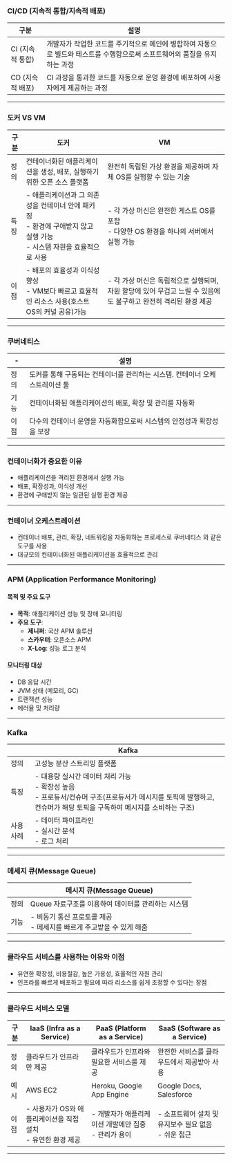 ### CI/CD (지속적 통합/지속적 배포)

| 구분             | 설명                                                                                                                      |
| ---------------- | ------------------------------------------------------------------------------------------------------------------------- |
| CI (지속적 통합) | 개발자가 작업한 코드를 주기적으로 메인에 병합하여 자동으로 빌드와 테스트를 수행함으로써 소프트웨어의 품질을 유지하는 과정 |
| CD (지속적 배포) | CI 과정을 통과한 코드를 자동으로 운영 환경에 배포하여 사용자에게 제공하는 과정                                            |

---

### 도커 VS VM

| 구분 | 도커                                                                                                                     | VM                                                                                                              |
| ---- | ------------------------------------------------------------------------------------------------------------------------ | --------------------------------------------------------------------------------------------------------------- |
| 정의 | 컨테이너화된 애플리케이션을 생성, 배포, 실행하기 위한 오픈 소스 플랫폼                                                   | 완전히 독립된 가상 환경을 제공하며 자체 OS를 실행할 수 있는 기술                                                |
| 특징 | - 애플리케이션과 그 의존성을 컨테이너 안에 패키징<br>- 환경에 구애받지 않고 실행 가능<br>- 시스템 자원을 효율적으로 사용 | - 각 가상 머신은 완전한 게스트 OS를 포함<br>- 다양한 OS 환경을 하나의 서버에서 실행 가능                        |
| 이점 | - 배포의 효율성과 이식성 향상<br>- VM보다 빠르고 효율적인 리소스 사용(호스트 OS의 커널 공유)가능                         | - 각 가상 머신은 독립적으로 실행되며, 자원 할당에 있어 무겁고 느릴 수 있음에도 불구하고 완전히 격리된 환경 제공 |

---

### 쿠버네티스

| -    | 설명                                                                        |
| ---- | --------------------------------------------------------------------------- |
| 정의 | 도커를 통해 구동되는 컨테이너를 관리하는 시스템. 컨테이너 오케스트레이션 툴 |
| 기능 | 컨테이너화된 애플리케이션의 배포, 확장 및 관리를 자동화                     |
| 이점 | 다수의 컨테이너 운영을 자동화함으로써 시스템의 안정성과 확장성을 보장       |

---

### 컨테이너화가 중요한 이유

- 애플리케이션을 격리된 환경에서 실행 가능
- 배포, 확장성과, 이식성 개선
- 환경에 구애받지 않는 일관된 실행 환경 제공

---

### 컨테이너 오케스트레이션

- 컨테이너 배포, 관리, 확장, 네트워킹을 자동화하는 프로세스로 쿠버네티스 와 같은 도구를 사용
- 대규모의 컨테이너화된 애플리케이션을 효율적으로 관리

---

### APM (Application Performance Monitoring)

#### 목적 및 주요 도구
- **목적**: 애플리케이션 성능 및 장애 모니터링
- **주요 도구**:
  - **제니퍼**: 국산 APM 솔루션
  - **스카우터**: 오픈소스 APM
  - **X-Log**: 성능 로그 분석

#### 모니터링 대상
- DB 응답 시간
- JVM 상태 (메모리, GC)
- 트랜잭션 성능
- 에러율 및 처리량

---

### Kafka

|           | Kafka                                                                                                                                                                  |
| --------- | ---------------------------------------------------------------------------------------------------------------------------------------------------------------------- |
| 정의      | 고성능 분산 스트리밍 플랫폼                                                                                                                                            |
| 특징      | - 대용량 실시간 데이터 처리 가능<br>- 확장성 높음<br>- 프로듀서/컨슈머 구조(프로듀서가 메시지를 토픽에 발행하고, 컨슈머가 해당 토픽을 구독하여 메시지를 소비하는 구조) |
| 사용 사례 | - 데이터 파이프라인<br>- 실시간 분석<br>- 로그 처리                                                                                                                    |

---

### 메세지 큐(Message Queue)

|      | 메시지 큐(Message Queue)                                               |
| ---- | ---------------------------------------------------------------------- |
| 정의 | Queue 자료구조를 이용하여 데이터를 관리하는 시스템                     |
| 기능 | - 비동기 통신 프로토콜 제공<br>- 메세지를 빠르게 주고받을 수 있게 해줌 |

---

### 클라우드 서비스를 사용하는 이유와 이점

- 유연한 확장성, 비용절감, 높은 가용성, 효율적인 자원 관리
- 인프라를 빠르게 배포하고 필요에 따라 리소스를 쉽게 조정할 수 있다는 장점

---

### 클라우드 서비스 모델

| 구분 | IaaS (Infra as a Service)                                      | PaaS (Platform as a Service)                           | SaaS (Software as a Service)                           |
| ---- | -------------------------------------------------------------- | ------------------------------------------------------ | ------------------------------------------------------ |
| 정의 | 클라우드가 인프라만 제공                                       | 클라우드가 인프라와 필요한 서비스를 제공               | 완전한 서비스를 클라우드에서 제공받아 사용             |
| 예시 | AWS EC2                                                        | Heroku, Google App Engine                              | Google Docs, Salesforce                                |
| 이점 | - 사용자가 OS와 애플리케이션을 직접 설치<br>- 유연한 환경 제공 | - 개발자가 애플리케이션 개발에만 집중<br>- 관리가 용이 | - 소프트웨어 설치 및 유지보수 필요 없음<br>- 쉬운 접근 |

---
